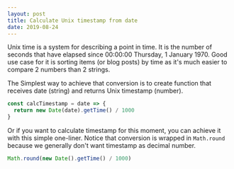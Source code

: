 ```yaml
---
layout: post
title: Calculate Unix timestamp from date
date: 2019-08-24
---
```


Unix time is a system for describing a point in time. It is the number of seconds that have elapsed since 00:00:00 Thursday, 1 January 1970. Good use case for it is sorting items (or blog posts) by time as it's much easier to compare 2 numbers than 2 strings.

The Simplest way to achieve that conversion is to create function that receives date (string) and returns Unix timestamp (number).

```js
const calcTimestamp = date => {
  return new Date(date).getTime() / 1000
}
```

Or if you want to calculate timestamp for this moment, you can achieve it with this simple one-liner. Notice that conversion is wrapped in `Math.round` because we generally don't want timestamp as decimal number.

```js
Math.round(new Date().getTime() / 1000)
```

<!-- resources:
  - name: Stack Overflow Answer
    url: https://stackoverflow.com/a/11893157/11197595 -->
